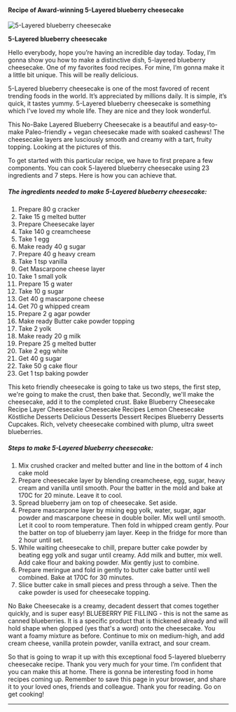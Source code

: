             

#### Recipe of Award-winning 5-Layered blueberry cheesecake

![5-Layered blueberry cheesecake](https://img-global.cpcdn.com/recipes/c33695ebb05765a2/751x532cq70/5-layered-blueberry-cheesecake-recipe-main-photo.jpg)

**5-Layered blueberry cheesecake**

Hello everybody, hope you’re having an incredible day today. Today, I’m gonna show you how to make a distinctive dish, 5-layered blueberry cheesecake. One of my favorites food recipes. For mine, I’m gonna make it a little bit unique. This will be really delicious.

5-Layered blueberry cheesecake is one of the most favored of recent trending foods in the world. It’s appreciated by millions daily. It is simple, it’s quick, it tastes yummy. 5-Layered blueberry cheesecake is something which I’ve loved my whole life. They are nice and they look wonderful.

This No-Bake Layered Blueberry Cheesecake is a beautiful and easy-to-make Paleo-friendly + vegan cheesecake made with soaked cashews! The cheesecake layers are lusciously smooth and creamy with a tart, fruity topping. Looking at the pictures of this.

To get started with this particular recipe, we have to first prepare a few components. You can cook 5-layered blueberry cheesecake using 23 ingredients and 7 steps. Here is how you can achieve that.

##### The ingredients needed to make 5-Layered blueberry cheesecake:

1.  Prepare 80 g cracker
2.  Take 15 g melted butter
3.  Prepare Cheesecake layer
4.  Take 140 g creamcheese
5.  Take 1 egg
6.  Make ready 40 g sugar
7.  Prepare 40 g heavy cream
8.  Take 1 tsp vanilla
9.  Get Mascarpone cheese layer
10.  Take 1 small yolk
11.  Prepare 15 g water
12.  Take 10 g sugar
13.  Get 40 g mascarpone cheese
14.  Get 70 g whipped cream
15.  Prepare 2 g agar powder
16.  Make ready Butter cake powder topping
17.  Take 2 yolk
18.  Make ready 20 g milk
19.  Prepare 25 g melted butter
20.  Take 2 egg white
21.  Get 40 g sugar
22.  Take 50 g cake flour
23.  Get 1 tsp baking powder

This keto friendly cheesecake is going to take us two steps, the first step, we're going to make the crust, then bake that. Secondly, we'll make the cheesecake, add it to the completed crust. Bake Blueberry Cheesecake Recipe Layer Cheesecake Cheesecake Recipes Lemon Cheesecake Köstliche Desserts Delicious Desserts Dessert Recipes Blueberry Desserts Cupcakes. Rich, velvety cheesecake combined with plump, ultra sweet blueberries.

##### Steps to make 5-Layered blueberry cheesecake:

1.  Mix crushed cracker and melted butter and line in the bottom of 4 inch cake mold
2.  Prepare cheesecake layer by blending creamcheese, egg, sugar, heavy cream and vanilla until smooth. Pour the batter in the mold and bake at 170C for 20 minute. Leave it to cool.
3.  Spread blueberry jam on top of cheesecake. Set aside.
4.  Prepare mascarpone layer by mixing egg yolk, water, sugar, agar powder and mascarpone cheese in double boiler. Mix well until smooth. Let it cool to room temperature. Then fold in whipped cream gently. Pour the batter on top of blueberry jam layer. Keep in the fridge for more than 2 hour until set.
5.  While waiting cheesecake to chill, prepare butter cake powder by beating egg yolk and sugar until creamy. Add milk and butter, mix well. Add cake flour and baking powder. Mix gently just to combine.
6.  Prepare meringue and fold in gently to butter cake batter until well combined. Bake at 170C for 30 minutes.
7.  Slice butter cake in small pieces and press through a seive. Then the cake powder is used for cheesecake topping.

No Bake Cheesecake is a creamy, decadent dessert that comes together quickly, and is super easy! BLUEBERRY PIE FILLING - this is not the same as canned blueberries. It is a specific product that is thickened already and will hold shape when glopped (yes that's a word) onto the cheesecake. You want a foamy mixture as before. Continue to mix on medium-high, and add cream cheese, vanilla protein powder, vanilla extract, and sour cream.

So that is going to wrap it up with this exceptional food 5-layered blueberry cheesecake recipe. Thank you very much for your time. I’m confident that you can make this at home. There is gonna be interesting food in home recipes coming up. Remember to save this page in your browser, and share it to your loved ones, friends and colleague. Thank you for reading. Go on get cooking!

* * *